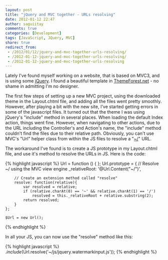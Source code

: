 ```yaml
---
layout: post
title: "jQuery and MVC together - URLs resolving"
date: 2012-01-12 22:47
author: saguiitay
comments: true
categories: [Development]
tags: [JavaScript, JQuery, MVC]
share: true
redirect_from:
 - /2012/01/12/jquery-and-mvc-together-urls-resolving/
 - /2012-01-12-jquery-and-mvc-together-urls-resolving/
 - /2012-01-12-jquery-and-mvc-together-urls-resolving
---
```

Lately I've found myself working on a website, that is based on MVC3, and is using some [jQuery](http://jquery.com/ "JQuery"). 
I found a beautiful template in [ThemeForest.net](http://themeforest.net?ref=saguiitay) - no shame in admitting I'm no designer.

The first few steps of setting up a new MVC project, using the downloaded theme in the Layout.chtml file, and adding all the files
went pretty smoothly. However, after playing a bit with the new site, I've started getting errors in some of the javascript files.
It turned out that the theme I was using jQuery's "include" method in several places. When loading the default Index action, things went fine. 
However, when navigating to other actions, due to the URL including the Controller's and Action's name, the "include" method couldn't find the 
files due to their relative path. Obviously, you can't use MVC's "Url" helper class from within the JS files to
resolve a "[~/](http://en.wikipedia.org/wiki/Home_directory "Home directory")" URL. 

The workaround I've found is to create a JS prototype in my Layout.chtml file, and use it's method to resolve the URLs in JS. Here is the code:

{% highlight javascript %}
	Url = function () { }; 
	Url.prototype = { 
		// Resolve ~/ using the MVC view engine 
		_relativeRoot: '@Url.Content("~/")', 
		
		// Create an extension method called "resolve"
		resolve: function(relative){ 
			var resolved = relative; 
			if (relative.charAt(0) == '~' && relative.charAt(1) == '/') 
				resolved = this._relativeRoot + relative.substring(2);
			return resolved; 
		} 
	}; 
	
	$Url = new Url();
{% endhighlight %}

In all your JS, you can now use the "resolve" method like this: 

{% highlight javascript %} 
	$.include($Url.resolve('~/js/jquery.watermarkinput.js'));
{% endhighlight %}

